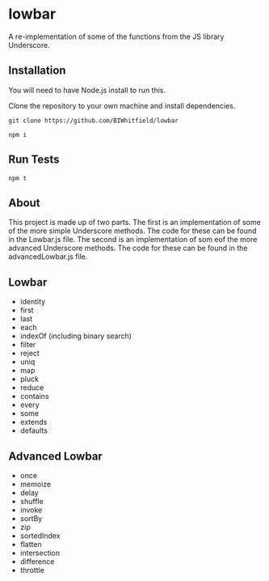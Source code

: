 # lowbar
A re-implementation of some of the functions from the JS library Underscore.

## Installation

You will need to have Node.js install to run this. 

Clone the repository to your own machine and install dependencies.

``git clone https://github.com/BIWhitfield/lowbar``

``npm i``

## Run Tests

``npm t`` 

## About

This project is made up of two parts. The first is an implementation of some of the more simple Underscore methods. The code for these can be found in the Lowbar.js file. The second is an implementation of som eof the more advanced Underscore methods. The code for these can be found in the advancedLowbar.js file.

## Lowbar

* identity
* first
* last
* each
* indexOf (including binary search)
* filter
* reject
* uniq
* map
* pluck
* reduce
* contains
* every
* some
* extends
* defaults

## Advanced Lowbar

* once
* memoize
* delay
* shuffle
* invoke
* sortBy 
* zip
* sortedIndex
* flatten
* intersection
* difference
* throttle
